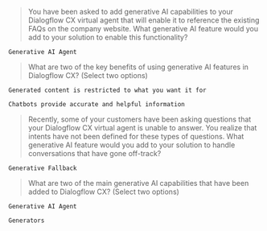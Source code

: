 >You have been asked to add generative AI capabilities to your Dialogflow CX virtual agent that will enable it to reference the existing FAQs on the company website. What generative AI feature would you add to your solution to enable this functionality?
```
Generative AI Agent
```
>What are two of the key benefits of using generative AI features in Dialogflow CX? (Select two options)
```
Generated content is restricted to what you want it for
```
```
Chatbots provide accurate and helpful information
```
>Recently, some of your customers have been asking questions that your Dialogflow CX virtual agent is unable to answer. You realize that intents have not been defined for these types of questions. What generative AI feature would you add to your solution to handle conversations that have gone off-track?
```
Generative Fallback
```
>What are two of the main generative AI capabilities that have been added to Dialogflow CX? (Select two options)
```
Generative AI Agent
```
```
Generators
```